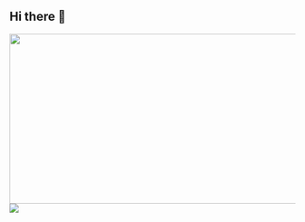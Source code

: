 ## Hi there 👋

<!--
**cj2174/cj2174** is a ✨ _special_ ✨ repository because its `README.md` (this file) appears on your GitHub profile.

Here are some ideas to get you started:

- 🔭 I’m currently working on ...
- 🌱 I’m currently learning ...
- 👯 I’m looking to collaborate on ...
- 🤔 I’m looking for help with ...
- 💬 Ask me about ...
- 📫 How to reach me: ...
- 😄 Pronouns: ...
- ⚡ Fun fact: ...
-->

<a href="https://github.com/devxb/gitanimals">
  <img
    src="https://render.gitanimals.org/farms/cj2174"
    width="700"
    height="300"
  />
</a>

<a href="https://solved.ac/cj2174/">
  <img
    src="http://mazassumnida.wtf/api/v2/generate_badge?boj=cj2174"
  />
</a>
